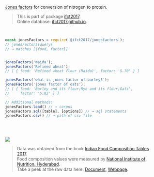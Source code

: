 [Jones factors] for conversion of nitrogen to protein.

> This is part of package [ifct2017].<br>
> Online database: [ifct2017.github.io].

<br>

```javascript
const jonesFactors = require('@ifct2017/jonesfactors');
// jonesFactors(query)
// → matches [{food, factor}]


jonesFactors('maida');
jonesFactors('Refined wheat');
// [ { food: 'Refined wheat flour (Maida)', factor: '5.70' } ]

jonesFactors('what is jones factor of barley?');
jonesFactors('jones factor of oats');
// [ { food: 'Barley and its flour;Rye and its flour;Oats',
//     factor: '5.83' } ]
```

```javascript
// Additional methods:
jonesFactors.load() // → corpus
jonesFactors.sql([table], [options]) // → sql statements
jonesFactors.csv() // → path of csv file
```

<br>
<br>

[![](https://i.imgur.com/D5UYmbD.jpg)](http://ifct2017.com/)

> Data was obtained from the book [Indian Food Composition Tables 2017].<br>
> Food composition values were measured by [National Institute of Nutrition, Hyderabad].<br>
> Take a peek at the raw data here: [Document], [Webpage].

[ifct2017]: https://www.npmjs.com/package/ifct2017
[Indian Food Composition Tables 2017]: http://ifct2017.com/
[Jones factors]: https://github.com/ifct2017/jonesfactors/blob/master/index.csv
[ifct2017.github.io]: https://ifct2017.github.io
[National Institute of Nutrition, Hyderabad]: https://www.nin.res.in/
[Document]: https://docs.google.com/spreadsheets/d/1OqV-MSaXH1ARXlyuyayyfj9NXoH1DvW5-n1oxOX4n0o/edit?usp=sharing
[Webpage]: https://docs.google.com/spreadsheets/d/e/2PACX-1vSfqNhcPoEpx9TbXLhlyLFYpN-JtKM0J6YtZN7He6Ad4fNoVGcNI3ILaW7PJkgsoTg7-XJqr39HRQe1/pubhtml
